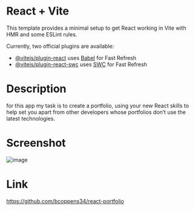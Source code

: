 # React + Vite

This template provides a minimal setup to get React working in Vite with HMR and some ESLint rules.

Currently, two official plugins are available:

- [@vitejs/plugin-react](https://github.com/vitejs/vite-plugin-react/blob/main/packages/plugin-react/README.md) uses [Babel](https://babeljs.io/) for Fast Refresh
- [@vitejs/plugin-react-swc](https://github.com/vitejs/vite-plugin-react-swc) uses [SWC](https://swc.rs/) for Fast Refresh

# Description 
for this app my task is to create a portfolio, using your new React skills
to help set you apart from other developers whose portfolios don’t use the 
latest technologies.

# Screenshot
![image](https://github.com/bcoppens34/react-portfolio/assets/138166854/5ca76591-b400-48e0-bcde-5c8608a71bea)

# Link
https://github.com/bcoppens34/react-portfolio
